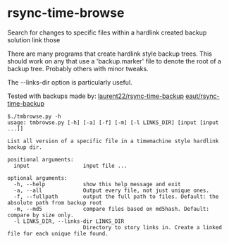 # rsync-time-browse


Search for changes to specific files within a hardlink created backup solution link those

There are many programs that create hardlink style backup trees. This should work on any that use a 'backup.marker' file to denote the root of a backup tree. Probably others with minor tweaks.

The --links-dir option is particularly useful.

Tested with backups made by:
[laurent22/rsync-time-backup](https://github.com/laurent22/rsync-time-backup)
[eaut/rsync-time-backup](https://github.com/eaut/rsync-time-backup)



```
$./tmbrowse.py -h
usage: tmbrowse.py [-h] [-a] [-f] [-m] [-l LINKS_DIR] [input [input ...]]

List all version of a specific file in a timemachine style hardlink backup dir.

positional arguments:
  input                 input file ...

optional arguments:
  -h, --help            show this help message and exit
  -a, --all             Output every file, not just unique ones.
  -f, --fullpath        output the full path to files. Default: the absolute path from backup root
  -m, --md5             compare files based on md5hash. Default: compare by size only.
  -l LINKS_DIR, --links-dir LINKS_DIR
                        Directory to story links in. Create a linked file for each unique file found.
```
